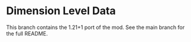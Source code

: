# Dimension Level Data

This branch contains the 1.21+1 port of the mod. See the main branch for the full README.
